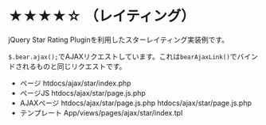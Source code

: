 # ★★★★☆ （レイティング）

jQuery Star Rating Pluginを利用したスターレイティング実装例です。

`$.bear.ajax();`でAJAXリクエストしています。これは`bearAjaxLink()`でバインドされるものと同じリクエストです。

* ページ htdocs/ajax/star/index.php
* ページJS htdocs/ajax/star/page.js.php
* AJAXページ htdocs/ajax/star/page.js.php htdocs/ajax/star/page.js.php
* テンプレート App/views/pages/ajax/star/index.tpl
